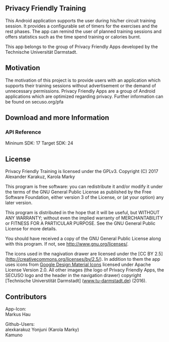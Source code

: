 ## Privacy Friendly Training

This Android application supports the user during his/her circuit training session. It provides a configurable set of timers for the exercises and the rest phases. The app can remind the user of planned training sessions and offers statistics such as the time spend training or calories burnt.


This app belongs to the group of Privacy Friendly Apps developed by the Technische Universität Darmstadt.

## Motivation

The motivation of this project is to provide users with an application which supports their training sessions without advertisement or the demand of unnecessary permissions. Privacy Friendly Apps are a group of Android applications which are optimized regarding privacy. Further information can be found on secuso.org/pfa

## Download and more Information


 
### API Reference

Mininum SDK: 17
Target SDK: 24 

## License

Privacy Friendly Training is licensed under the GPLv3.
Copyright (C) 2017  Alexander Karakuz, Karola Marky

This program is free software: you can redistribute it and/or modify
it under the terms of the GNU General Public License as published by
the Free Software Foundation, either version 3 of the License, or
(at your option) any later version.

This program is distributed in the hope that it will be useful,
but WITHOUT ANY WARRANTY; without even the implied warranty of
MERCHANTABILITY or FITNESS FOR A PARTICULAR PURPOSE.  See the
GNU General Public License for more details.

You should have received a copy of the GNU General Public License
along with this program. If not, see <http://www.gnu.org/licenses/>.

The icons used in the nagivation drawer are licensed under the [CC BY 2.5] (http://creativecommons.org/licenses/by/2.5/). In addition to them the app uses icons from [Google Design Material Icons](https://design.google.com/icons/index.html) licensed under Apache License Version 2.0. All other images (the logo of Privacy Friendly Apps, the SECUSO logo and the header in the navigation drawer) copyright [Technische Universtität Darmstadt] (www.tu-darmstadt.de) (2016).

## Contributors

App-Icon: <br />
Markus Hau<br />

Github-Users: <br />
alexkarakuz
Yonjuni (Karola Marky)<br />
Kamuno




